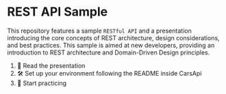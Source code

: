 # REST API Sample

This repository features a sample `RESTful API` and a presentation introducing the core concepts of REST architecture, design considerations, and best practices. This sample is aimed at new developers, providing an introduction to REST architecture and Domain-Driven Design principles.

1. 📖 Read the presentation
2. 🛠️ Set up your environment following the README inside CarsApi
3. 🚀 Start practicing